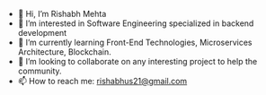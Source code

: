 - 👋 Hi, I’m Rishabh Mehta
- 👀 I’m interested in Software Engineering specialized in backend development
- 🌱 I’m currently learning Front-End Technologies, Microservices Architecture, Blockchain.
- 💞️ I’m looking to collaborate on any interesting project to help the community.
- 📫 How to reach me: rishabhus21@gmail.com

<!---
rishabhsmehta/rishabhsmehta is a ✨ special ✨ repository because its `README.md` (this file) appears on your GitHub profile.
You can click the Preview link to take a look at your changes.
--->
